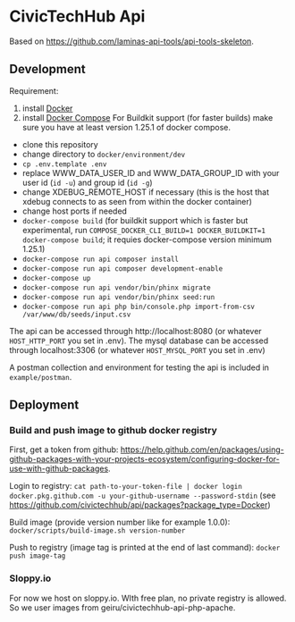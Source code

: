 # CivicTechHub Api

Based on https://github.com/laminas-api-tools/api-tools-skeleton.

## Development

Requirement:
1. install [Docker](https://docs.docker.com/install/)
2. install [Docker Compose](https://docs.docker.com/compose/install/)
For Buildkit support (for faster builds) make sure you have at least version 1.25.1 of docker compose.

* clone this repository
* change directory to `docker/environment/dev`
* `cp .env.template .env`
* replace WWW_DATA_USER_ID and WWW_DATA_GROUP_ID with your user id (`id -u`) and group id (`id -g`)
* change XDEBUG_REMOTE_HOST if necessary (this is the host that xdebug connects to as seen from within the docker container)
* change host ports if needed
* `docker-compose build` (for buildkit support which is faster but experimental, run `COMPOSE_DOCKER_CLI_BUILD=1 DOCKER_BUILDKIT=1 docker-compose build`; it requies docker-compose version minimum 1.25.1)
* `docker-compose run api composer install`
* `docker-compose run api composer development-enable`
* `docker-compose up`
* `docker-compose run api vendor/bin/phinx migrate`
* `docker-compose run api vendor/bin/phinx seed:run`
* `docker-compose run api php bin/console.php import-from-csv /var/www/db/seeds/input.csv`

The api can be accessed through http://localhost:8080 (or whatever `HOST_HTTP_PORT` you set in .env).
The mysql database can be accessed through localhost:3306 (or whatever `HOST_MYSQL_PORT` you set in .env)

A postman collection and environment for testing the api is included in `example/postman`.

## Deployment

### Build and push image to github docker registry
First, get a token from github: https://help.github.com/en/packages/using-github-packages-with-your-projects-ecosystem/configuring-docker-for-use-with-github-packages.

Login to registry:
`cat path-to-your-token-file | docker login docker.pkg.github.com -u your-github-username --password-stdin`  (see https://github.com/civictechhub/api/packages?package_type=Docker)

Build image (provide version number like for example 1.0.0):
`docker/scripts/build-image.sh version-number`

Push to registry (image tag is printed at the end of last command):
`docker push image-tag`

### Sloppy.io
For now we host on sloppy.io. WIth free plan, no private registry is allowed. So we user images from geiru/civictechhub-api-php-apache.